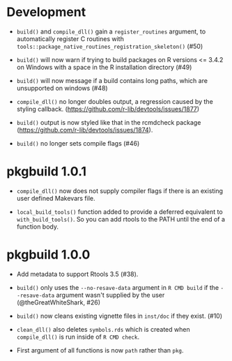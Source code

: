 # Development

* `build()` and `compile_dll()` gain a `register_routines` argument, to
  automatically register C routines with
  `tools::package_native_routines_registration_skeleton()` (#50)

* `build()` will now warn if trying to build packages on R versions <= 3.4.2 on
  Windows with a space in the R installation directory (#49)

* `build()` will now message if a build contains long paths, which are unsupported on windows
  (#48)

* `compile_dll()` no longer doubles output, a regression caused by the styling callback.
  (https://github.com/r-lib/devtools/issues/1877)

* `build()` output is now styled like that in the rcmdcheck package
  (https://github.com/r-lib/devtools/issues/1874).

* `build()` no longer sets compile flags (#46)

# pkgbuild 1.0.1

* `compile_dll()` now does not supply compiler flags if there is an existing
  user defined Makevars file.

* `local_build_tools()` function added to provide a deferred equivalent to
  `with_build_tools()`. So you can add rtools to the PATH until the end of a
  function body.

# pkgbuild 1.0.0

* Add metadata to support Rtools 3.5 (#38).

* `build()` only uses the `--no-resave-data` argument in `R CMD build`
  if the `--resave-data` argument wasn't supplied by the user
  (@theGreatWhiteShark, #26)

* `build()` now cleans existing vignette files in `inst/doc` if they exist. (#10)

* `clean_dll()` also deletes `symbols.rds` which is created when `compile_dll()`
  is run inside of `R CMD check`.

* First argument of all functions is now `path` rather than `pkg`.



